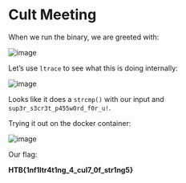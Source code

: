 # Cult Meeting

When we run the binary, we are greeted with:

![image](https://user-images.githubusercontent.com/86394721/198369430-b34c0dfe-aa48-4a92-b334-e9734f04e35c.png)

Let’s use `ltrace` to see what this is doing internally:

![image](https://user-images.githubusercontent.com/86394721/198369419-842f415b-fc5a-449e-8c30-856834539f1f.png)

Looks like it does a `strcmp()` with our input and `sup3r_s3cr3t_p455w0rd_f0r_u!`.

Trying it out on the docker container:

![image](https://user-images.githubusercontent.com/86394721/198369427-3125fb52-8acb-45e1-903c-dbbb4f4f3d8b.png)

Our flag:

************************HTB{1nf1ltr4t1ng_4_cul7_0f_str1ng5}************************

